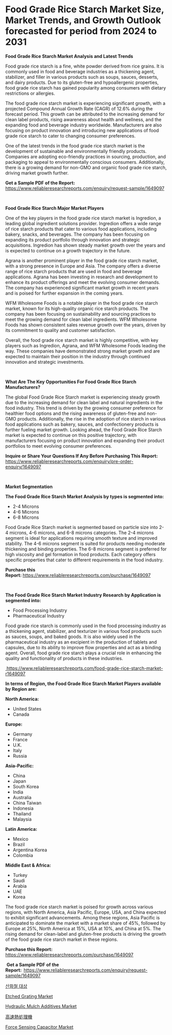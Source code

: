 <p><h1>Food Grade Rice Starch Market Size, Market Trends, and Growth Outlook forecasted for period from 2024 to 2031</h1></p><p><strong>Food Grade Rice Starch Market Analysis and Latest Trends</strong></p>
<p><p>Food grade rice starch is a fine, white powder derived from rice grains. It is commonly used in food and beverage industries as a thickening agent, stabilizer, and filler in various products such as soups, sauces, desserts, and dairy products. Due to its gluten-free and hypoallergenic properties, food grade rice starch has gained popularity among consumers with dietary restrictions or allergies.</p><p>The food grade rice starch market is experiencing significant growth, with a projected Compound Annual Growth Rate (CAGR) of 12.6% during the forecast period. This growth can be attributed to the increasing demand for clean label products, rising awareness about health and wellness, and the expanding food and beverage industry worldwide. Manufacturers are also focusing on product innovation and introducing new applications of food grade rice starch to cater to changing consumer preferences.</p><p>One of the latest trends in the food grade rice starch market is the development of sustainable and environmentally friendly products. Companies are adopting eco-friendly practices in sourcing, production, and packaging to appeal to environmentally conscious consumers. Additionally, there is a growing demand for non-GMO and organic food grade rice starch, driving market growth further.</p></p>
<p><strong>Get a Sample PDF of the Report:&nbsp;</strong> <a href="https://www.reliableresearchreports.com/enquiry/request-sample/1649097">https://www.reliableresearchreports.com/enquiry/request-sample/1649097</a></p>
<p>&nbsp;</p>
<p><strong>Food Grade Rice Starch Major Market Players</strong></p>
<p><p>One of the key players in the food grade rice starch market is Ingredion, a leading global ingredient solutions provider. Ingredion offers a wide range of rice starch products that cater to various food applications, including bakery, snacks, and beverages. The company has been focusing on expanding its product portfolio through innovation and strategic acquisitions. Ingredion has shown steady market growth over the years and is expected to continue on a growth trajectory in the future.</p><p>Agrana is another prominent player in the food grade rice starch market, with a strong presence in Europe and Asia. The company offers a diverse range of rice starch products that are used in food and beverage applications. Agrana has been investing in research and development to enhance its product offerings and meet the evolving consumer demands. The company has experienced significant market growth in recent years and is poised for further expansion in the coming years.</p><p>WFM Wholesome Foods is a notable player in the food grade rice starch market, known for its high-quality organic rice starch products. The company has been focusing on sustainability and sourcing practices to meet the growing demand for clean label ingredients. WFM Wholesome Foods has shown consistent sales revenue growth over the years, driven by its commitment to quality and customer satisfaction.</p><p>Overall, the food grade rice starch market is highly competitive, with key players such as Ingredion, Agrana, and WFM Wholesome Foods leading the way. These companies have demonstrated strong market growth and are expected to maintain their position in the industry through continued innovation and strategic investments.</p></p>
<p>&nbsp;</p>
<p><strong>What Are The Key Opportunities For Food Grade Rice Starch Manufacturers?</strong></p>
<p><p>The global Food Grade Rice Starch market is experiencing steady growth due to the increasing demand for clean label and natural ingredients in the food industry. This trend is driven by the growing consumer preference for healthier food options and the rising awareness of gluten-free and non-GMO products. Additionally, the rise in the adoption of rice starch in various food applications such as bakery, sauces, and confectionery products is further fueling market growth. Looking ahead, the Food Grade Rice Starch market is expected to continue on this positive trajectory, with manufacturers focusing on product innovation and expanding their product portfolios to meet evolving consumer preferences.</p></p>
<p><strong>Inquire or Share Your Questions If Any Before Purchasing This Report:</strong> <a href="https://www.reliableresearchreports.com/enquiry/pre-order-enquiry/1649097">https://www.reliableresearchreports.com/enquiry/pre-order-enquiry/1649097</a></p>
<p>&nbsp;</p>
<p><strong>Market Segmentation</strong></p>
<p><strong>The Food Grade Rice Starch Market Analysis by types is segmented into:</strong></p>
<p><ul><li>2-4 Microns</li><li>4-6 Microns</li><li>6-8 Microns</li></ul></p>
<p><p>Food Grade Rice Starch market is segmented based on particle size into 2-4 microns, 4-6 microns, and 6-8 microns categories. The 2-4 microns segment is ideal for applications requiring smooth texture and improved stability. The 4-6 microns segment is suited for products needing moderate thickening and binding properties. The 6-8 microns segment is preferred for high viscosity and gel formation in food products. Each category offers specific properties that cater to different requirements in the food industry.</p></p>
<p><strong>Purchase this Report:&nbsp;</strong><a href="https://www.reliableresearchreports.com/purchase/1649097">https://www.reliableresearchreports.com/purchase/1649097</a></p>
<p>&nbsp;</p>
<p><strong>The Food Grade Rice Starch Market Industry Research by Application is segmented into:</strong></p>
<p><ul><li>Food Processing Industry</li><li>Pharmaceutical Industry</li></ul></p>
<p><p>Food grade rice starch is commonly used in the food processing industry as a thickening agent, stabilizer, and texturizer in various food products such as sauces, soups, and baked goods. It is also widely used in the pharmaceutical industry as an excipient in the production of tablets and capsules, due to its ability to improve flow properties and act as a binding agent. Overall, food grade rice starch plays a crucial role in enhancing the quality and functionality of products in these industries.</p></p>
<p><a href="https://www.reliableresearchreports.com/food-grade-rice-starch-market-r1649097">&nbsp;https://www.reliableresearchreports.com/food-grade-rice-starch-market-r1649097</a></p>
<p><strong>In terms of Region, the Food Grade Rice Starch Market Players available by Region are:</strong></p>
<p>
    <p> <strong> North America: </strong>
        <ul>
            <li>United States</li>
            <li>Canada</li>
        </ul>
        </p> 
    <p> <strong> Europe: </strong>
        <ul>
            <li>Germany</li>
            <li>France</li>
            <li>U.K.</li>
            <li>Italy</li>
            <li>Russia</li>
        </ul>
        </p> 
    <p> <strong> Asia-Pacific: </strong>
        <ul>
            <li>China</li>
            <li>Japan</li>
            <li>South Korea</li>
            <li>India</li>
            <li>Australia</li>
            <li>China Taiwan</li>
            <li>Indonesia</li>
            <li>Thailand</li>
            <li>Malaysia</li>
        </ul>
        </p> 
    <p> <strong> Latin America: </strong>
        <ul>
            <li>Mexico</li>
            <li>Brazil</li>
            <li>Argentina Korea</li>
            <li>Colombia</li>
        </ul>
        </p> 
    <p> <strong> Middle East & Africa: </strong>
        <ul>
            <li>Turkey</li>
            <li>Saudi</li>
            <li>Arabia</li>
            <li>UAE</li>
            <li>Korea</li>
        </ul>
    </p>
    </p>
<p><p>The food grade rice starch market is poised for growth across various regions, with North America, Asia Pacific, Europe, USA, and China expected to exhibit significant advancements. Among these regions, Asia Pacific is anticipated to dominate the market with a market share of 45%, followed by Europe at 25%, North America at 15%, USA at 10%, and China at 5%. The rising demand for clean-label and gluten-free products is driving the growth of the food grade rice starch market in these regions.</p></p>
<p><strong>Purchase this Report: </strong><a href="https://www.reliableresearchreports.com/purchase/1649097">https://www.reliableresearchreports.com/purchase/1649097</a></p>
<p>&nbsp;<strong>Get a Sample PDF of the Report:&nbsp;&nbsp;</strong><a href="https://www.reliableresearchreports.com/enquiry/request-sample/1649097">https://www.reliableresearchreports.com/enquiry/request-sample/1649097</a></p>
<p><strong></strong></p>
<p><p><a href="https://github.com/joannescott9078/Market-Research-Report-List-1/blob/main/4729249103936.md">산화철 대상</a></p><p><a href="https://issuu.com/reportprime-2/docs/etched-grating-market-size-2030.pptx">Etched Grating Market</a></p><p><a href="https://github.com/Whitneyboyettebo9kiw7yr13/Market-Research-Report-List-2/blob/main/hydraulic-mulch-additives-market.md">Hydraulic Mulch Additives Market</a></p><p><a href="https://github.com/adcxff01450218/Market-Research-Report-List-2/blob/main/8911771109031.md">高速熱処理機</a></p><p><a href="https://issuu.com/reportprime-2/docs/force-sensing-capacitor-market-size-2030.pptx">Force Sensing Capacitor Market</a></p></p>